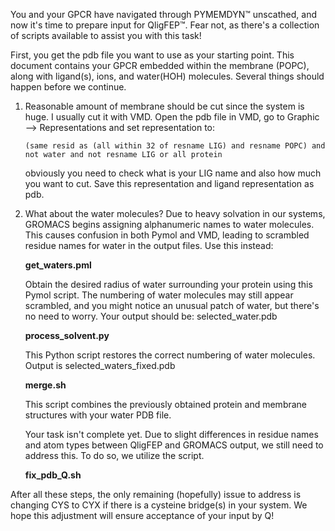 
You and your GPCR have navigated through PYMEMDYN™ unscathed, and now it's time to prepare input for QligFEP™. Fear not, as there's a collection of scripts available to assist you with this task! 

First, you get the pdb file you want to use as your starting point. This document contains your GPCR embedded within the membrane (POPC), along with ligand(s), ions, and water(HOH) molecules. Several things should happen before we continue. 


1) Reasonable amount of membrane should be cut since the system is huge. I usually cut it with VMD. 
    Open the pdb file in VMD, go to Graphic --> Representations and set representation to: 

    ```(same resid as (all within 32 of resname LIG) and resname POPC) and not water and not resname LIG or all protein ```

    obviously you need to check what is your LIG name and also how much you want to cut.
    Save this representation and ligand representation as pdb.


2) What about the water molecules? Due to heavy solvation in our systems, GROMACS begins assigning alphanumeric names to water molecules. This causes confusion in both Pymol and VMD, leading to scrambled residue names for water in the output files. Use this instead:

    **get_waters.pml**

    Obtain the desired radius of water surrounding your protein using this Pymol script. The numbering of water molecules may still appear scrambled, and you might notice an unusual patch of water, but there's no need to worry. 
    Your output should be: selected_water.pdb

    **process_solvent.py**

    This Python script restores the correct numbering of water molecules. Output is selected_waters_fixed.pdb

    **merge.sh**

    This script combines the previously obtained protein and membrane structures with your water PDB file.

    Your task isn't complete yet. Due to slight differences in residue names and atom types between QligFEP and GROMACS output, we still need to address this. To do so, we utilize the script. 

    **fix_pdb_Q.sh**

After all these steps, the only remaining (hopefully) issue to address is changing CYS to CYX if there is a cysteine bridge(s) in your system. We hope this adjustment will ensure acceptance of your input by Q!




